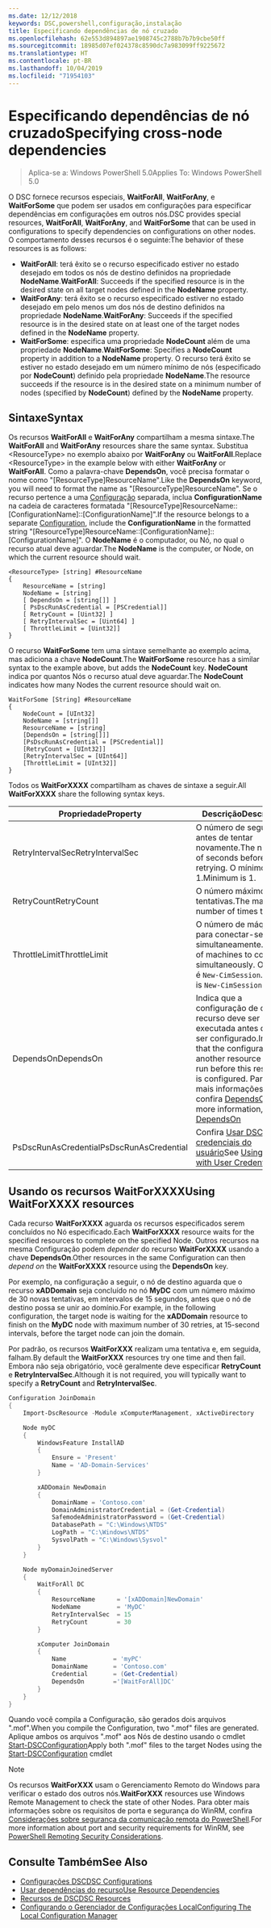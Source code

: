 ```yaml
---
ms.date: 12/12/2018
keywords: DSC,powershell,configuração,instalação
title: Especificando dependências de nó cruzado
ms.openlocfilehash: 62e553d894897ae1908745c2788b7b7b9cbe50ff
ms.sourcegitcommit: 18985d07ef024378c8590dc7a983099ff9225672
ms.translationtype: HT
ms.contentlocale: pt-BR
ms.lasthandoff: 10/04/2019
ms.locfileid: "71954103"
---
```

# <a name="specifying-cross-node-dependencies"></a><span data-ttu-id="c13b7-103">Especificando dependências de nó cruzado</span><span class="sxs-lookup"><span data-stu-id="c13b7-103">Specifying cross-node dependencies</span></span>

> <span data-ttu-id="c13b7-104">Aplica-se a: Windows PowerShell 5.0</span><span class="sxs-lookup"><span data-stu-id="c13b7-104">Applies To: Windows PowerShell 5.0</span></span>

<span data-ttu-id="c13b7-105">O DSC fornece recursos especiais, **WaitForAll**, **WaitForAny**, e **WaitForSome** que podem ser usados em configurações para especificar dependências em configurações em outros nós.</span><span class="sxs-lookup"><span data-stu-id="c13b7-105">DSC provides special resources, **WaitForAll**, **WaitForAny**, and **WaitForSome** that can be used in configurations to specify dependencies on configurations on other nodes.</span></span> <span data-ttu-id="c13b7-106">O comportamento desses recursos é o seguinte:</span><span class="sxs-lookup"><span data-stu-id="c13b7-106">The behavior of these resources is as follows:</span></span>

- <span data-ttu-id="c13b7-107">**WaitForAll**: terá êxito se o recurso especificado estiver no estado desejado em todos os nós de destino definidos na propriedade **NodeName**.</span><span class="sxs-lookup"><span data-stu-id="c13b7-107">**WaitForAll**: Succeeds if the specified resource is in the desired state on all target nodes defined in the **NodeName** property.</span></span>
- <span data-ttu-id="c13b7-108">**WaitForAny**: terá êxito se o recurso especificado estiver no estado desejado em pelo menos um dos nós de destino definidos na propriedade **NodeName**.</span><span class="sxs-lookup"><span data-stu-id="c13b7-108">**WaitForAny**: Succeeds if the specified resource is in the desired state on at least one of the target nodes defined in the **NodeName** property.</span></span>
- <span data-ttu-id="c13b7-109">**WaitForSome**: especifica uma propriedade **NodeCount** além de uma propriedade **NodeName**.</span><span class="sxs-lookup"><span data-stu-id="c13b7-109">**WaitForSome**: Specifies a **NodeCount** property in addition to a **NodeName** property.</span></span> <span data-ttu-id="c13b7-110">O recurso terá êxito se estiver no estado desejado em um número mínimo de nós (especificado por **NodeCount**) definido pela propriedade **NodeName**.</span><span class="sxs-lookup"><span data-stu-id="c13b7-110">The resource succeeds if the resource is in the desired state on a minimum number of nodes (specified by **NodeCount**) defined by the **NodeName** property.</span></span>

## <a name="syntax"></a><span data-ttu-id="c13b7-111">Sintaxe</span><span class="sxs-lookup"><span data-stu-id="c13b7-111">Syntax</span></span>

<span data-ttu-id="c13b7-112">Os recursos **WaitForAll** e **WaitForAny** compartilham a mesma sintaxe.</span><span class="sxs-lookup"><span data-stu-id="c13b7-112">The **WaitForAll** and **WaitForAny** resources share the same syntax.</span></span> <span data-ttu-id="c13b7-113">Substitua \<ResourceType\> no exemplo abaixo por **WaitForAny** ou **WaitForAll**.</span><span class="sxs-lookup"><span data-stu-id="c13b7-113">Replace \<ResourceType\> in the example below with either **WaitForAny** or **WaitForAll**.</span></span>
<span data-ttu-id="c13b7-114">Como a palavra-chave **DependsOn**, você precisa formatar o nome como "[ResourceType]ResourceName".</span><span class="sxs-lookup"><span data-stu-id="c13b7-114">Like the **DependsOn** keyword, you will need to format the name as "[ResourceType]ResourceName".</span></span> <span data-ttu-id="c13b7-115">Se o recurso pertence a uma [Configuração](configurations.md) separada, inclua **ConfigurationName** na cadeia de caracteres formatada "[ResourceType]ResourceName::[ConfigurationName]::[ConfigurationName]".</span><span class="sxs-lookup"><span data-stu-id="c13b7-115">If the resource belongs to a separate [Configuration](configurations.md), include the **ConfigurationName** in the formatted string "[ResourceType]ResourceName::[ConfigurationName]::[ConfigurationName]".</span></span> <span data-ttu-id="c13b7-116">O **NodeName** é o computador, ou Nó, no qual o recurso atual deve aguardar.</span><span class="sxs-lookup"><span data-stu-id="c13b7-116">The **NodeName** is the computer, or Node, on which the current resource should wait.</span></span>

```
<ResourceType> [string] #ResourceName
{
    ResourceName = [string]
    NodeName = [string]
    [ DependsOn = [string[]] ]
    [ PsDscRunAsCredential = [PSCredential]]
    [ RetryCount = [Uint32] ]
    [ RetryIntervalSec = [Uint64] ]
    [ ThrottleLimit = [Uint32]]
}
```

<span data-ttu-id="c13b7-117">O recurso **WaitForSome** tem uma sintaxe semelhante ao exemplo acima, mas adiciona a chave **NodeCount**.</span><span class="sxs-lookup"><span data-stu-id="c13b7-117">The **WaitForSome** resource has a similar syntax to the example above, but adds the **NodeCount** key.</span></span> <span data-ttu-id="c13b7-118">**NodeCount** indica por quantos Nós o recurso atual deve aguardar.</span><span class="sxs-lookup"><span data-stu-id="c13b7-118">The **NodeCount** indicates how many Nodes the current resource should wait on.</span></span>

```
WaitForSome [String] #ResourceName
{
    NodeCount = [UInt32]
    NodeName = [string[]]
    ResourceName = [string]
    [DependsOn = [string[]]]
    [PsDscRunAsCredential = [PSCredential]]
    [RetryCount = [UInt32]]
    [RetryIntervalSec = [UInt64]]
    [ThrottleLimit = [UInt32]]
}
```

<span data-ttu-id="c13b7-119">Todos os **WaitForXXXX** compartilham as chaves de sintaxe a seguir.</span><span class="sxs-lookup"><span data-stu-id="c13b7-119">All **WaitForXXXX** share the following syntax keys.</span></span>

|<span data-ttu-id="c13b7-120">Propriedade</span><span class="sxs-lookup"><span data-stu-id="c13b7-120">Property</span></span>|  <span data-ttu-id="c13b7-121">Descrição</span><span class="sxs-lookup"><span data-stu-id="c13b7-121">Description</span></span>   |
|---------|---------------------|
| <span data-ttu-id="c13b7-122">RetryIntervalSec</span><span class="sxs-lookup"><span data-stu-id="c13b7-122">RetryIntervalSec</span></span>| <span data-ttu-id="c13b7-123">O número de segundos antes de tentar novamente.</span><span class="sxs-lookup"><span data-stu-id="c13b7-123">The number of seconds before retrying.</span></span> <span data-ttu-id="c13b7-124">O mínimo é 1.</span><span class="sxs-lookup"><span data-stu-id="c13b7-124">Minimum is 1.</span></span>|
| <span data-ttu-id="c13b7-125">RetryCount</span><span class="sxs-lookup"><span data-stu-id="c13b7-125">RetryCount</span></span>| <span data-ttu-id="c13b7-126">O número máximo de tentativas.</span><span class="sxs-lookup"><span data-stu-id="c13b7-126">The maximum number of times to retry.</span></span>|
| <span data-ttu-id="c13b7-127">ThrottleLimit</span><span class="sxs-lookup"><span data-stu-id="c13b7-127">ThrottleLimit</span></span>| <span data-ttu-id="c13b7-128">O número de máquinas para conectar-se simultaneamente.</span><span class="sxs-lookup"><span data-stu-id="c13b7-128">Number of machines to connect simultaneously.</span></span> <span data-ttu-id="c13b7-129">O padrão é `New-CimSession`.</span><span class="sxs-lookup"><span data-stu-id="c13b7-129">Default is `New-CimSession` default.</span></span>|
| <span data-ttu-id="c13b7-130">DependsOn</span><span class="sxs-lookup"><span data-stu-id="c13b7-130">DependsOn</span></span> | <span data-ttu-id="c13b7-131">Indica que a configuração de outro recurso deve ser executada antes de ele ser configurado.</span><span class="sxs-lookup"><span data-stu-id="c13b7-131">Indicates that the configuration of another resource must run before this resource is configured.</span></span> <span data-ttu-id="c13b7-132">Para obter mais informações, confira [DependsOn](resource-depends-on.md)</span><span class="sxs-lookup"><span data-stu-id="c13b7-132">For more information, see [DependsOn](resource-depends-on.md)</span></span>|
| <span data-ttu-id="c13b7-133">PsDscRunAsCredential</span><span class="sxs-lookup"><span data-stu-id="c13b7-133">PsDscRunAsCredential</span></span> | <span data-ttu-id="c13b7-134">Confira [Usar DSC com credenciais do usuário](./runAsUser.md)</span><span class="sxs-lookup"><span data-stu-id="c13b7-134">See [Using DSC with User Credentials](./runAsUser.md)</span></span> |

## <a name="using-waitforxxxx-resources"></a><span data-ttu-id="c13b7-135">Usando os recursos WaitForXXXX</span><span class="sxs-lookup"><span data-stu-id="c13b7-135">Using WaitForXXXX resources</span></span>

<span data-ttu-id="c13b7-136">Cada recurso **WaitForXXXX** aguarda os recursos especificados serem concluídos no Nó especificado.</span><span class="sxs-lookup"><span data-stu-id="c13b7-136">Each **WaitForXXXX** resource waits for the specified resources to complete on the specified Node.</span></span>
<span data-ttu-id="c13b7-137">Outros recursos na mesma Configuração podem *depender* do recurso **WaitForXXXX** usando a chave **DependsOn**.</span><span class="sxs-lookup"><span data-stu-id="c13b7-137">Other resources in the same Configuration can then *depend on* the **WaitForXXXX** resource using the **DependsOn** key.</span></span>

<span data-ttu-id="c13b7-138">Por exemplo, na configuração a seguir, o nó de destino aguarda que o recurso **xADDomain** seja concluído no nó **MyDC** com um número máximo de 30 novas tentativas, em intervalos de 15 segundos, antes que o nó de destino possa se unir ao domínio.</span><span class="sxs-lookup"><span data-stu-id="c13b7-138">For example, in the following configuration, the target node is waiting for the **xADDomain** resource to finish on the **MyDC** node with maximum number of 30 retries, at 15-second intervals, before the target node can join the domain.</span></span>

<span data-ttu-id="c13b7-139">Por padrão, os recursos **WaitForXXX** realizam uma tentativa e, em seguida, falham.</span><span class="sxs-lookup"><span data-stu-id="c13b7-139">By default the **WaitForXXX** resources try one time and then fail.</span></span> <span data-ttu-id="c13b7-140">Embora não seja obrigatório, você geralmente deve especificar **RetryCount** e **RetryIntervalSec**.</span><span class="sxs-lookup"><span data-stu-id="c13b7-140">Although it is not required, you will typically want to specify a **RetryCount** and **RetryIntervalSec**.</span></span>

```powershell
Configuration JoinDomain
{
    Import-DscResource -Module xComputerManagement, xActiveDirectory

    Node myDC
    {
        WindowsFeature InstallAD
        {
            Ensure = 'Present'
            Name = 'AD-Domain-Services'
        }

        xADDomain NewDomain
        {
            DomainName = 'Contoso.com'
            DomainAdministratorCredential = (Get-Credential)
            SafemodeAdministratorPassword = (Get-Credential)
            DatabasePath = "C:\Windows\NTDS"
            LogPath = "C:\Windows\NTDS"
            SysvolPath = "C:\Windows\Sysvol"
        }
    }

    Node myDomainJoinedServer
    {
        WaitForAll DC
        {
            ResourceName      = '[xADDomain]NewDomain'
            NodeName          = 'MyDC'
            RetryIntervalSec  = 15
            RetryCount        = 30
        }

        xComputer JoinDomain
        {
            Name             = 'myPC'
            DomainName       = 'Contoso.com'
            Credential       = (Get-Credential)
            DependsOn        ='[WaitForAll]DC'
        }
    }
}
```

<span data-ttu-id="c13b7-141">Quando você compila a Configuração, são gerados dois arquivos ".mof".</span><span class="sxs-lookup"><span data-stu-id="c13b7-141">When you compile the Configuration, two ".mof" files are generated.</span></span> <span data-ttu-id="c13b7-142">Aplique ambos os arquivos ".mof" aos Nós de destino usando o cmdlet [Start-DSCConfiguration](/powershell/module/psdesiredstateconfiguration/start-dscconfiguration)</span><span class="sxs-lookup"><span data-stu-id="c13b7-142">Apply both ".mof" files to the target Nodes using the [Start-DSCConfiguration](/powershell/module/psdesiredstateconfiguration/start-dscconfiguration) cmdlet</span></span>

> [!NOTE]
> <span data-ttu-id="c13b7-143">Os recursos **WaitForXXX** usam o Gerenciamento Remoto do Windows para verificar o estado dos outros nós.</span><span class="sxs-lookup"><span data-stu-id="c13b7-143">**WaitForXXX** resources use Windows Remote Management to check the state of other Nodes.</span></span>
> <span data-ttu-id="c13b7-144">Para obter mais informações sobre os requisitos de porta e segurança do WinRM, confira [Considerações sobre segurança da comunicação remota do PowerShell](/powershell/scripting/learn/remoting/winrmsecurity?view=powershell-6).</span><span class="sxs-lookup"><span data-stu-id="c13b7-144">For more information about port and security requirements for WinRM, see [PowerShell Remoting Security Considerations](/powershell/scripting/learn/remoting/winrmsecurity?view=powershell-6).</span></span>

## <a name="see-also"></a><span data-ttu-id="c13b7-145">Consulte Também</span><span class="sxs-lookup"><span data-stu-id="c13b7-145">See Also</span></span>

- [<span data-ttu-id="c13b7-146">Configurações DSC</span><span class="sxs-lookup"><span data-stu-id="c13b7-146">DSC Configurations</span></span>](configurations.md)
- [<span data-ttu-id="c13b7-147">Usar dependências do recurso</span><span class="sxs-lookup"><span data-stu-id="c13b7-147">Use Resource Dependencies</span></span>](resource-depends-on.md)
- [<span data-ttu-id="c13b7-148">Recursos de DSC</span><span class="sxs-lookup"><span data-stu-id="c13b7-148">DSC Resources</span></span>](../resources/resources.md)
- [<span data-ttu-id="c13b7-149">Configurando o Gerenciador de Configurações Local</span><span class="sxs-lookup"><span data-stu-id="c13b7-149">Configuring The Local Configuration Manager</span></span>](../managing-nodes/metaConfig.md)
